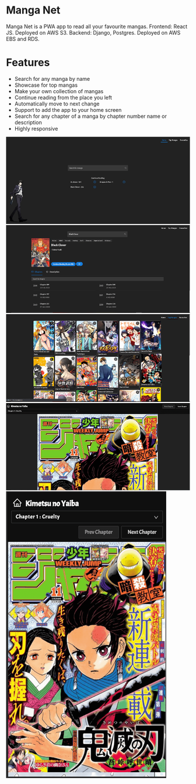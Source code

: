 # Manga Net

Manga Net is a PWA app to read all your favourite mangas.
Frontend: React JS. Deployed on AWS S3.
Backend: Django, Postgres. Deployed on AWS EBS and RDS.

# Features

  - Search for any manga by name
  - Showcase for top mangas
  - Make your own collection of mangas
  - Continue reading from the place you left
  - Automatically move to next change
  - Support to add the app to your home screen
  - Search for any chapter of a manga by chapter number name or description
  - Highly responsive

![Home](./readme_images/home.png)
![Home](./readme_images/detail.png)
![Home](./readme_images/top.png)
![Home](./readme_images/chapter.png)
![Home](./readme_images/chapter_mobile.png)
